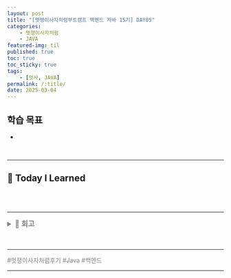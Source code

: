 ```yaml
---
layout: post
title: "[멋쟁이사자처럼부트캠프 백엔드 자바 15기] DAY05"
categories: 
    - 멋쟁이사자처럼
    - JAVA
featured-img: til
published: true
toc: true
toc_sticky: true
tags:
    - [멋사, JAVA]
permalink: /:title/
date: 2025-03-04
---
```


## **학습 목표**

- 

<br>


---

## 📝 Today I Learned

<br> 

<br>

---

<details> 
<summary style="font-weight:bold;color:gray;font-size:larger;"> 🎈 회고
</summary>
<blockquote id="til">
<p> 여기에 회고 내용을 작성하세요.</p>
</blockquote>
</details>


<br>
<br>

---

<p style="color:gray">
#멋쟁이사자처럼후기 #Java #백엔드
</p>


---


